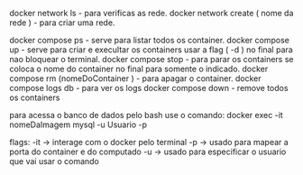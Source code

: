 docker network ls - para verificas as rede.
docker network create ( nome da rede ) - para criar uma rede.

docker compose ps - serve para listar todos os container.
docker compose up - serve para criar e execultar os containers usar a flag ( -d ) no final para nao bloquear o terminal.
docker compose stop - para parar os containers se coloca o nome do container no final para somente o indicado.
docker compose rm  (nomeDoContainer ) - para apagar o container.
docker compose logs db - para ver os logs
docker compose down - remove todos os containers

para acessa o banco de dados pelo bash use o comando:
docker exec -it nomeDaImagem mysql -u Usuario -p 


flags:
-it -> interage com o docker pelo terminal
-p  -> usado para mapear a porta do container e do computado
-u  -> usado para especificar o usuario que vai usar o comando